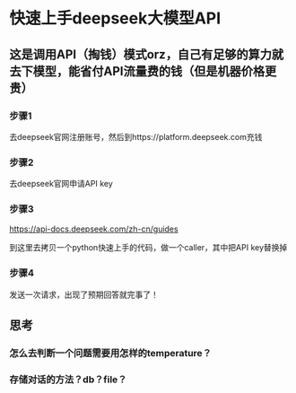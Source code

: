 # 快速上手deepseek大模型API

## 这是调用API（掏钱）模式orz，自己有足够的算力就去下模型，能省付API流量费的钱（但是机器价格更贵）

### 步骤1

去deepseek官网注册账号，然后到https://platform.deepseek.com充钱

### 步骤2

去deepseek官网申请API key

### 步骤3

https://api-docs.deepseek.com/zh-cn/guides

到这里去拷贝一个python快速上手的代码，做一个caller，其中把API key替换掉

### 步骤4

发送一次请求，出现了预期回答就完事了！

## 思考

### 怎么去判断一个问题需要用怎样的temperature？
### 存储对话的方法？db？file？